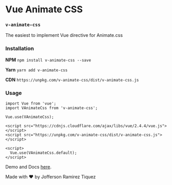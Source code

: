 # Vue Animate CSS

### `v-animate-css`

The easiest to implement Vue directive for Animate.css

### Installation

**NPM**
`npm install v-animate-css --save`

**Yarn**
`yarn add v-animate-css`

**CDN**
`https://unpkg.com/v-animate-css/dist/v-animate-css.js`

### Usage

```javscript
import Vue from 'vue';
import VAnimateCss from 'v-animate-css';

Vue.use(VAnimateCss);
```

```javscript
<script src="https://cdnjs.cloudflare.com/ajax/libs/vue/2.4.4/vue.js"></script>
<script src="https://unpkg.com/v-animate-css/dist/v-animate-css.js"></script>

<script>
  Vue.use(VAnimateCss.default);
</script>

```

Demo and Docs [here](https://jofftiquez.github.io/v-animate-css/).

Made with :heart: by Jofferson Ramirez Tiquez
